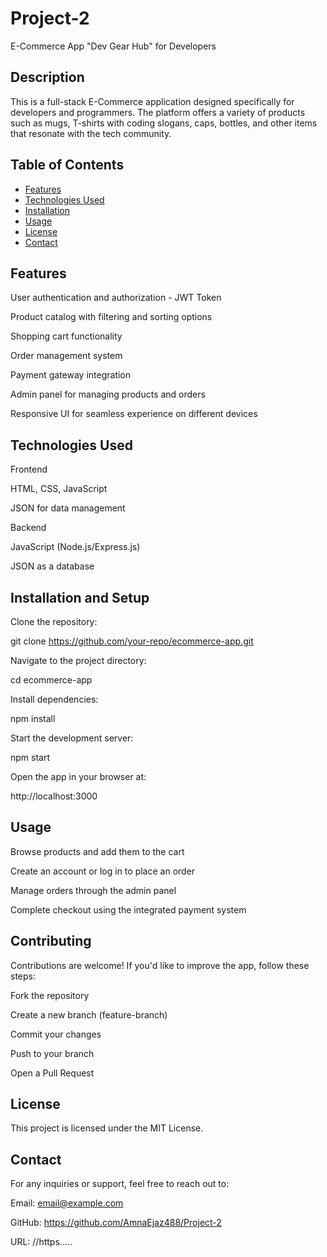 # Project-2
E-Commerce App "Dev Gear Hub" for Developers

## Description

This is a full-stack E-Commerce application designed specifically for developers and programmers. The platform offers a variety of products such as mugs, T-shirts with coding slogans, caps, bottles, and other items that resonate with the tech community.

## Table of Contents 

- [Features](#features)
- [Technologies Used](#Technologies)
- [Installation](#installation)
- [Usage](#usage)
- [License](#license)
- [Contact](#contact)

## Features

User authentication and authorization - JWT Token

Product catalog with filtering and sorting options

Shopping cart functionality

Order management system

Payment gateway integration

Admin panel for managing products and orders

Responsive UI for seamless experience on different devices

## Technologies Used

Frontend

HTML, CSS, JavaScript

JSON for data management

Backend

JavaScript (Node.js/Express.js)

JSON as a database

## Installation and Setup

Clone the repository:

git clone https://github.com/your-repo/ecommerce-app.git

Navigate to the project directory:

cd ecommerce-app

Install dependencies:

npm install

Start the development server:

npm start

Open the app in your browser at:

http://localhost:3000

## Usage

Browse products and add them to the cart

Create an account or log in to place an order

Manage orders through the admin panel

Complete checkout using the integrated payment system

## Contributing

Contributions are welcome! If you'd like to improve the app, follow these steps:

Fork the repository

Create a new branch (feature-branch)

Commit your changes

Push to your branch

Open a Pull Request

## License

This project is licensed under the MIT License.

## Contact

For any inquiries or support, feel free to reach out to:

Email: email@example.com

GitHub: https://github.com/AmnaEjaz488/Project-2

URL: //https.....


